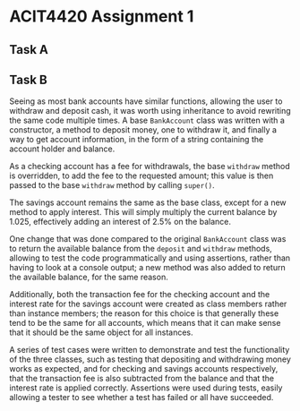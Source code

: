 # ACIT4420 Assignment 1

## Task A

## Task B

Seeing as most bank accounts have similar functions, allowing the user to withdraw and deposit cash, it was worth using inheritance to avoid rewriting the same code multiple times. A base `BankAccount` class was written with a constructor, a method to deposit money, one to withdraw it, and finally a way to get account information, in the form of a string containing the account holder and balance.

As a checking account has a fee for withdrawals, the base `withdraw` method is overridden, to add the fee to the requested amount; this value is then passed to the base `withdraw` method by calling `super()`.

The savings account remains the same as the base class, except for a new method to apply interest. This will simply multiply the current balance by 1.025, effectively adding an interest of 2.5% on the balance.

One change that was done compared to the original `BankAccount` class was to return the available balance from the `deposit` and `withdraw` methods, allowing to test the code programmatically and using assertions, rather than having to look at a console output; a new method was also added to return the available balance, for the same reason.

Additionally, both the transaction fee for the checking account and the interest rate for the savings account were created as class members rather than instance members; the reason for this choice is that generally these tend to be the same for all accounts, which means that it can make sense that it should be the same object for all instances.

A series of test cases were written to demonstrate and test the functionality of the three classes, such as testing that depositing and withdrawing money works as expected, and for checking and savings accounts respectively, that the transaction fee is also subtracted from the balance and that the interest rate is applied correctly. Assertions were used during tests, easily allowing a tester to see whether a test has failed or all have succeeded.
